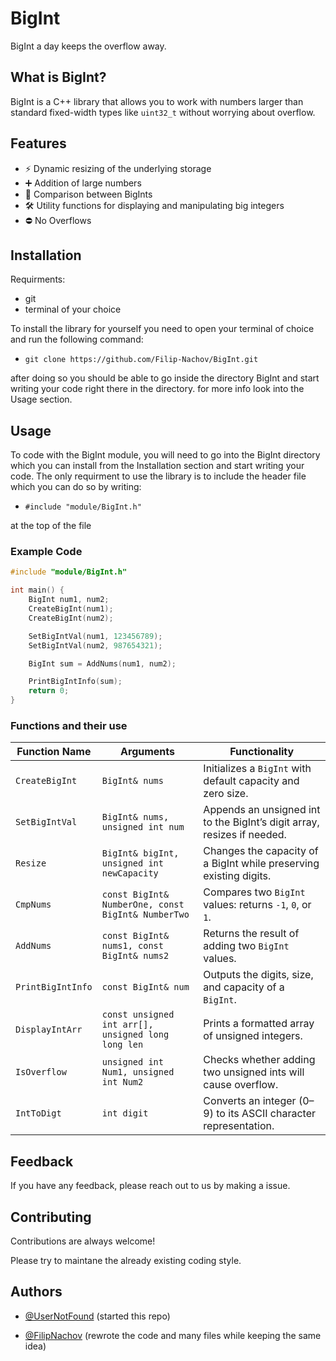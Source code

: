 # BigInt

BigInt a day keeps the overflow away.

## What is BigInt?

BigInt is a C++ library that  allows you to work with numbers larger than standard fixed-width types like `uint32_t` without worrying about overflow.

## Features

- ⚡ Dynamic resizing of the underlying storage
- ➕ Addition of large numbers
- 🟰 Comparison between BigInts
- 🛠️ Utility functions for displaying and manipulating big integers
- ⛔ No Overflows


## Installation

Requirments:
 - git
 - terminal of your choice

To install the library for yourself you need to open your terminal of choice and run the following command:

- `git clone https://github.com/Filip-Nachov/BigInt.git`

after doing so you should be able to go inside the directory BigInt and start writing your code right there in the directory. for more info look into the Usage section.

## Usage

To code with the BigInt module, you will need to go into the BigInt directory which you can install from the Installation section and start writing your code.
The only requirment to use the library is to include the header file which you can do so by writing:

- `#include "module/BigInt.h"`

at the top of the file

### Example Code

```cpp
#include "module/BigInt.h"

int main() {
    BigInt num1, num2;
    CreateBigInt(num1);
    CreateBigInt(num2);

    SetBigIntVal(num1, 123456789);
    SetBigIntVal(num2, 987654321);

    BigInt sum = AddNums(num1, num2);

    PrintBigIntInfo(sum);
    return 0;
}
```

### Functions and their use

| Function Name      | Arguments                                           | Functionality                                                                 |
|--------------------|-----------------------------------------------------|------------------------------------------------------------------------------|
| `CreateBigInt`     | `BigInt& nums`                                      | Initializes a `BigInt` with default capacity and zero size.                 |
| `SetBigIntVal`     | `BigInt& nums, unsigned int num`                   | Appends an unsigned int to the BigInt’s digit array, resizes if needed.    |
| `Resize`           | `BigInt& bigInt, unsigned int newCapacity`         | Changes the capacity of a BigInt while preserving existing digits.          |
| `CmpNums`          | `const BigInt& NumberOne, const BigInt& NumberTwo` | Compares two `BigInt` values: returns `-1`, `0`, or `1`.                   |
| `AddNums`          | `const BigInt& nums1, const BigInt& nums2`         | Returns the result of adding two `BigInt` values.                          |
| `PrintBigIntInfo`  | `const BigInt& num`                                 | Outputs the digits, size, and capacity of a `BigInt`.                      |
| `DisplayIntArr`    | `const unsigned int arr[], unsigned long long len` | Prints a formatted array of unsigned integers.                             |
| `IsOverflow`       | `unsigned int Num1, unsigned int Num2`             | Checks whether adding two unsigned ints will cause overflow.               |
| `IntToDigt`        | `int digit`                                         | Converts an integer (0–9) to its ASCII character representation.           |



## Feedback

If you have any feedback, please reach out to us by making a issue.




## Contributing

Contributions are always welcome!

Please try to maintane the already existing coding style.


## Authors

- [@UserNotFound](https://github.com/USER-NOT-FOUND-maker) (started this repo)

- [@FilipNachov](https://github.com/filip-nachov) (rewrote the code and many files while keeping the same idea)



